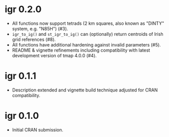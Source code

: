 # igr 0.2.0

* All functions now support tetrads (2 km squares, also known as "DINTY" system, e.g. "N85H") (#3).
* `igr_to_ig()` and `st_igr_to_ig()` can (optionally) return centroids of Irish grid references (#8).
* All functions have additional hardening against invalid parameters (#5).
* README & vignette refinements including compatibility with latest development version of tmap 4.0.0 (#4).

# igr 0.1.1

* Description extended and vignette build technique adjusted for CRAN compatibility.

# igr 0.1.0

* Initial CRAN submission.
